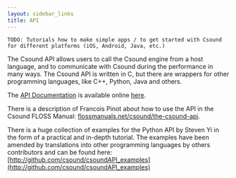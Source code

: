 ```yaml
---
layout: sidebar_links
title: API
---
```

`TODO: Tutorials how to make simple apps / to get started with Csound for different platforms (iOS, Android, Java, etc.)`

The Csound API allows users to call the Csound engine from a host language, and to communicate with Csound during the performance in many ways. The Csound API is written in C, but there are wrappers for other programming languages, like C++, Python, Java and others.

The [API Documentation](docs/api/index.html) is available online [here](docs/api/index.html).

There is a description of Francois Pinot about how to use the API in the Csound FLOSS Manual: [flossmanuals.net/csound/the-csound-api](http://flossmanuals.net/csound/the-csound-api).

There is a huge collection of examples for the Python API by Steven Yi in the form of a practical and in-depth tutorial. The examples have been amended by translations into other programming languages by others contributors and can be found here: [http://github.com/csound/csoundAPI_examples](http://github.com/csound/csoundAPI_examples)


